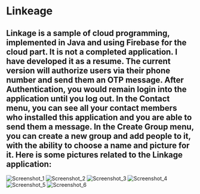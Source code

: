 # Linkeage
Linkage is a sample of cloud programming, implemented in Java and using Firebase for the cloud part. It is not a completed application. I have developed it as a resume. The current version will authorize users via their phone number and send them an OTP message. After Authentication, you would remain login into the application until you log out.
In the Contact menu, you can see all your contact members who installed this application and you are able to send them a message. 
In the Create Group menu, you can create a new group and add people to it, with the ability to choose a name and picture for it.
Here is some pictures related to the Linkage application:
-
![Screenshot_1](https://user-images.githubusercontent.com/63088252/161236748-3c1d0520-ff25-4880-967e-c975c2ce6627.png)
![Screenshot_2](https://user-images.githubusercontent.com/63088252/161236753-340f7ab3-296e-4181-8530-e0be148540b4.png)
![Screenshot_3](https://user-images.githubusercontent.com/63088252/161236755-b8332e67-564b-4d02-8796-684750315797.png)
![Screenshot_4](https://user-images.githubusercontent.com/63088252/161236756-920077ab-1aac-4b08-999c-c466e2fd8481.png)
![Screenshot_5](https://user-images.githubusercontent.com/63088252/161236759-7f467ff0-b4e1-4138-9f29-ec0d1c42ec11.png)
![Screenshot_6](https://user-images.githubusercontent.com/63088252/161236761-e4b80da0-5a99-41d0-ae0e-34d7306e68c6.png)
